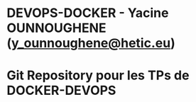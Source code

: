 # DEVOPS-DOCKER - Yacine OUNNOUGHENE (y_ounnoughene@hetic.eu)

# Git Repository pour les TPs de DOCKER-DEVOPS